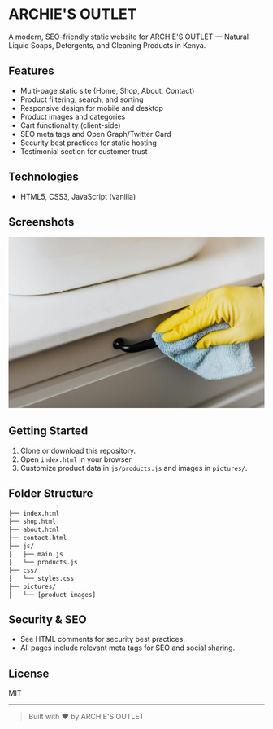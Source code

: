 # ARCHIE'S OUTLET

A modern, SEO-friendly static website for ARCHIE'S OUTLET — Natural Liquid Soaps, Detergents, and Cleaning Products in Kenya.

## Features

- Multi-page static site (Home, Shop, About, Contact)
- Product filtering, search, and sorting
- Responsive design for mobile and desktop
- Product images and categories
- Cart functionality (client-side)
- SEO meta tags and Open Graph/Twitter Card
- Security best practices for static hosting
- Testimonial section for customer trust

## Technologies

- HTML5, CSS3, JavaScript (vanilla)

## Screenshots

![Homepage Screenshot](pictures/background.jpg)

## Getting Started

1. Clone or download this repository.
2. Open `index.html` in your browser.
3. Customize product data in `js/products.js` and images in `pictures/`.

## Folder Structure

```
├── index.html
├── shop.html
├── about.html
├── contact.html
├── js/
│   ├── main.js
│   └── products.js
├── css/
│   └── styles.css
├── pictures/
│   └── [product images]
```

## Security & SEO

- See HTML comments for security best practices.
- All pages include relevant meta tags for SEO and social sharing.

## License

MIT

---

> Built with ❤️ by ARCHIE'S OUTLET
